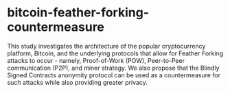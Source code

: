 # bitcoin-feather-forking-countermeasure
This study investigates the architecture of the popular cryptocurrency platform, Bitcoin, and the underlying protocols that allow for Feather Forking attacks to occur - namely, Proof-of-Work (POW), Peer-to-Peer communication (P2P), and miner strategy. We also propose that the Blindly Signed Contracts anonymity protocol can be used as a countermeasure for such attacks while also providing greater privacy.
